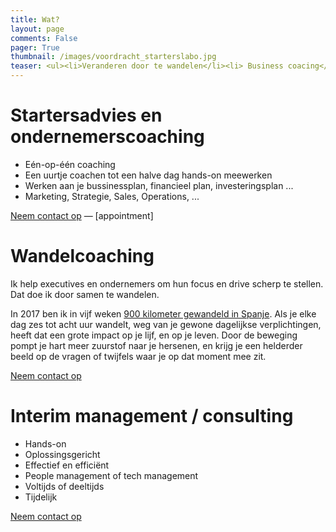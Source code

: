 ```yaml
---
title: Wat?
layout: page
comments: False
pager: True
thumbnail: /images/voordracht_starterslabo.jpg
teaser: <ul><li>Veranderen door te wandelen</li><li> Business coacing</li><li>Interim management</li></ul>
---
```


# Startersadvies en ondernemerscoaching
* Eén-op-één coaching
* Een uurtje coachen tot een halve dag hands-on meewerken
* Werken aan je bussinessplan, financieel plan, investeringsplan ...
* Marketing, Strategie, Sales, Operations, ...

[Neem contact op](contact) — [appointment]

# Wandelcoaching

Ik help executives en ondernemers om hun focus en drive scherp te stellen. Dat doe ik door samen te wandelen.


In 2017 ben ik in vijf weken [900 kilometer gewandeld in Spanje](/c/pelgrim). Als je elke dag zes tot acht uur wandelt, weg van je gewone dagelijkse verplichtingen, heeft dat een grote impact op je lijf, en op je leven. Door de beweging pompt je hart meer zuurstof naar je hersenen, en krijg je een helderder beeld op de vragen of twijfels waar je op dat moment mee zit.

[Neem contact op](contact)

# Interim management / consulting
  * Hands-on
  * Oplossingsgericht
  * Effectief en efficiënt
  * People management of tech management
  * Voltijds of deeltijds
  * Tijdelijk

  
[Neem contact op](contact)